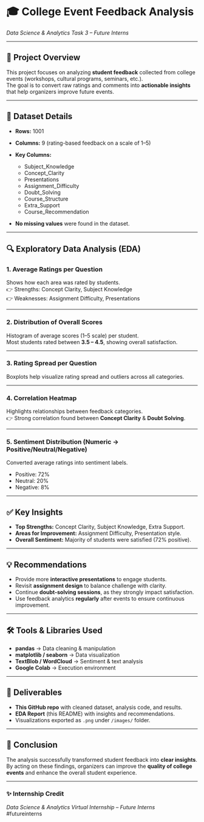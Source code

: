 # 🎓 College Event Feedback Analysis
*Data Science & Analytics Task 3 – Future Interns*

---

## 📌 Project Overview
This project focuses on analyzing **student feedback** collected from college events (workshops, cultural programs, seminars, etc.).  
The goal is to convert raw ratings and comments into **actionable insights** that help organizers improve future events.

---

## 📂 Dataset Details
- **Rows:** 1001  
- **Columns:** 9 (rating-based feedback on a scale of 1–5)  
- **Key Columns:**  
  - Subject_Knowledge  
  - Concept_Clarity  
  - Presentations  
  - Assignment_Difficulty  
  - Doubt_Solving  
  - Course_Structure  
  - Extra_Support  
  - Course_Recommendation  

- **No missing values** were found in the dataset.

---

## 🔍 Exploratory Data Analysis (EDA)

### 1. Average Ratings per Question
Shows how each area was rated by students.  
👉 Strengths: Concept Clarity, Subject Knowledge  
👉 Weaknesses: Assignment Difficulty, Presentations  

---

### 2. Distribution of Overall Scores
Histogram of average scores (1–5 scale) per student.  
Most students rated between **3.5 – 4.5**, showing overall satisfaction.  

---

### 3. Rating Spread per Question
Boxplots help visualize rating spread and outliers across all categories.  

---

### 4. Correlation Heatmap
Highlights relationships between feedback categories.  
👉 Strong correlation found between **Concept Clarity** & **Doubt Solving**.  


---

### 5. Sentiment Distribution (Numeric → Positive/Neutral/Negative)
Converted average ratings into sentiment labels.  

- Positive: 72%  
- Neutral: 20%  
- Negative: 8%  

---


## ✅ Key Insights
- **Top Strengths:** Concept Clarity, Subject Knowledge, Extra Support.  
- **Areas for Improvement:** Assignment Difficulty, Presentation style.  
- **Overall Sentiment:** Majority of students were satisfied (72% positive).  

---

## 💡 Recommendations
- Provide more **interactive presentations** to engage students.  
- Revisit **assignment design** to balance challenge with clarity.  
- Continue **doubt-solving sessions**, as they strongly impact satisfaction.  
- Use feedback analytics **regularly** after events to ensure continuous improvement.  

---

## 🛠 Tools & Libraries Used
- **pandas** → Data cleaning & manipulation  
- **matplotlib / seaborn** → Data visualization  
- **TextBlob / WordCloud** → Sentiment & text analysis  
- **Google Colab** → Execution environment  

---

## 📌 Deliverables
- **This GitHub repo** with cleaned dataset, analysis code, and results.  
- **EDA Report** (this README) with insights and recommendations.  
- Visualizations exported as `.png` under `/images/` folder.  

---

## 🚀 Conclusion
The analysis successfully transformed student feedback into **clear insights**.  
By acting on these findings, organizers can improve the **quality of college events** and enhance the overall student experience.  

---

### ✨ Internship Credit
*Data Science & Analytics Virtual Internship – Future Interns*  
#futureinterns
